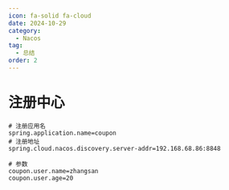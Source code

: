 ```yaml
---
icon: fa-solid fa-cloud
date: 2024-10-29
category:
  - Nacos
tag:
  - 总结
order: 2
---
```

# 注册中心

```application.properties
# 注册应用名
spring.application.name=coupon
# 注册地址
spring.cloud.nacos.discovery.server-addr=192.168.68.86:8848

# 参数
coupon.user.name=zhangsan
coupon.user.age=20
```


